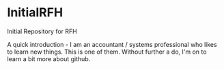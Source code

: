 # InitialRFH
Initial Repository for RFH

A quick introduction - I am an accountant / systems professional who likes to learn new things. This is one of them.  Without further a do, I'm on to learn a bit more about github.
